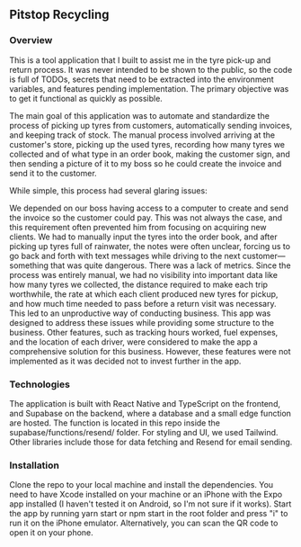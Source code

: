## Pitstop Recycling
### Overview
This is a tool application that I built to assist me in the tyre pick-up and return process. It was never intended to be shown to the public, so the code is full of TODOs, secrets that need to be extracted into the environment variables, and features pending implementation. The primary objective was to get it functional as quickly as possible.

The main goal of this application was to automate and standardize the process of picking up tyres from customers, automatically sending invoices, and keeping track of stock. The manual process involved arriving at the customer's store, picking up the used tyres, recording how many tyres we collected and of what type in an order book, making the customer sign, and then sending a picture of it to my boss so he could create the invoice and send it to the customer.

While simple, this process had several glaring issues:

We depended on our boss having access to a computer to create and send the invoice so the customer could pay. This was not always the case, and this requirement often prevented him from focusing on acquiring new clients.
We had to manually input the tyres into the order book, and after picking up tyres full of rainwater, the notes were often unclear, forcing us to go back and forth with text messages while driving to the next customer—something that was quite dangerous.
There was a lack of metrics. Since the process was entirely manual, we had no visibility into important data like how many tyres we collected, the distance required to make each trip worthwhile, the rate at which each client produced new tyres for pickup, and how much time needed to pass before a return visit was necessary. This led to an unproductive way of conducting business.
This app was designed to address these issues while providing some structure to the business. Other features, such as tracking hours worked, fuel expenses, and the location of each driver, were considered to make the app a comprehensive solution for this business. However, these features were not implemented as it was decided not to invest further in the app.

### Technologies
The application is built with React Native and TypeScript on the frontend, and Supabase on the backend, where a database and a small edge function are hosted. The function is located in this repo inside the supabase/functions/resend/ folder. For styling and UI, we used Tailwind. Other libraries include those for data fetching and Resend for email sending.

### Installation 
Clone the repo to your local machine and install the dependencies. You need to have Xcode installed on your machine or an iPhone with the Expo app installed (I haven't tested it on Android, so I'm not sure if it works). Start the app by running yarn start or npm start in the root folder and press "i" to run it on the iPhone emulator. Alternatively, you can scan the QR code to open it on your phone.
